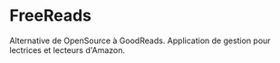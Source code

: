 # FreeReads
Alternative de OpenSource à GoodReads. Application de gestion pour lectrices et lecteurs d'Amazon.
